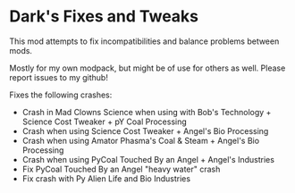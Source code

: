 # Dark's Fixes and Tweaks
This mod attempts to fix incompatibilities and balance problems between mods.

Mostly for my own modpack, but might be of use for others as well.
Please report issues to my github!

Fixes the following crashes:
- Crash in Mad Clowns Science when using with Bob's Technology + Science Cost Tweaker  + pY Coal Processing
- Crash when using Science Cost Tweaker + Angel's Bio Processing
- Crash when using Amator Phasma's Coal & Steam + Angel's Bio Processing
- Crash when using PyCoal Touched By an Angel + Angel's Industries
- Fix PyCoal Touched By an Angel "heavy water" crash
- Fix crash with Py Alien Life and Bio Industries

